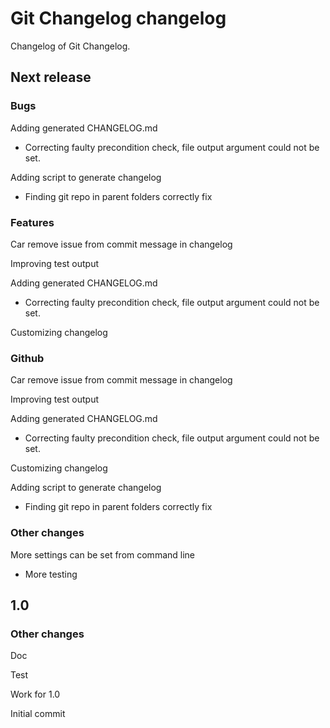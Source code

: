 # Git Changelog changelog

Changelog of Git Changelog.

## Next release
### Bugs

Adding generated CHANGELOG.md 

 * Correcting faulty precondition check, file output argument could not be set.

Adding script to generate changelog

 * Finding git repo in parent folders correctly fix

### Features

Car remove issue from commit message in changelog

Improving test output

Adding generated CHANGELOG.md 

 * Correcting faulty precondition check, file output argument could not be set.

Customizing changelog

### Github

Car remove issue from commit message in changelog

Improving test output

Adding generated CHANGELOG.md 

 * Correcting faulty precondition check, file output argument could not be set.

Customizing changelog

Adding script to generate changelog

 * Finding git repo in parent folders correctly fix

### Other changes

More settings can be set from command line

 * More testing

## 1.0
### Other changes

Doc

Test

Work for 1.0

Initial commit

